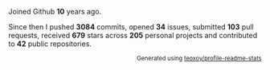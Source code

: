 Joined Github **10** years ago.

Since then I pushed **3084** commits, opened **34** issues, submitted **103** pull requests, received **679** stars across **205** personal projects and contributed to **42** public repositories.

<p align="right"><sub>Generated using <a href="https://github.com/marketplace/actions/profile-readme-stats">teoxoy/profile-readme-stats</a></sub></p>
